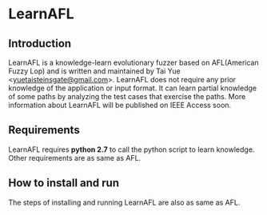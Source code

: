 # LearnAFL

## Introduction

LearnAFL is a knowledge-learn evolutionary fuzzer based on AFL(American Fuzzy Lop) and is written and maintained by Tai Yue \<yuetaisteinsgate@gmail.com\>. LearnAFL does not require any prior knowledge of the application or input format. It can learn partial knowledge of some paths by analyzing the test cases that exercise the paths. More information about LearnAFL will be published on IEEE Access soon.

## Requirements

LearnAFL requires **python 2.7** to call the python script to learn knowledge. Other requirements are as same as AFL.

## How to install and run

The steps of installing and running LearnAFL are also as same as AFL.
